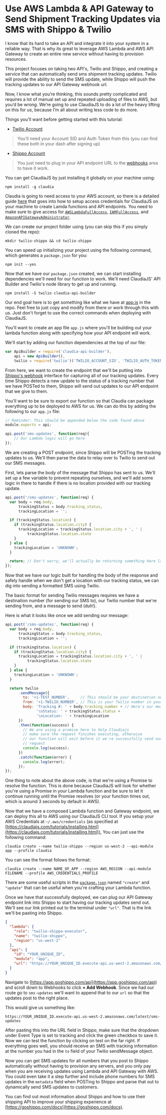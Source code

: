 # Use AWS Lambda & API Gateway to Send Shipment Tracking Updates via SMS with Shippo & Twilio

I know that its hard to take an API and integrate it into your system in a reliable way. That is why its great to leverage AWS Lambda and AWS API Gateway to create an entire new service without having to provision resources.

This project focuses on taking two API's, Twilio and Shippo, and creating a service that can automatically send sms shipment tracking updates. Twilio will provide the ability to send the SMS update, while Shippo will push the tracking updates to our API Gateway webhook url.

Now, I know what you’re thinking, this sounds pretty complicated and requires a lot of manual set up and repeated uploading of files to AWS, but you’d be wrong. We’re going to use ClaudiaJS to do a lot of the heavy lifting on this for us, because I’m all about writing less code to do more.

Things you'll want before getting started with this tutorial:

* [Twilio Account](https://www.twilio.com/try-twilio)

> You'll need your Account SID and Auth Token from this (you can find these both in your dash after signing up)

* [Shippo Account](https://goshippo.com/register)

> You just need to plug in your API endpoint URL to the [webhooks](https://goshippo.com/docs/webhooks) area to have it work.

You can get ClaudiaJS by just installing it globally on your machine using:

`npm install -g claudia`

Claudia is going to need access to your AWS account, so there is a detailed guide [here](https://claudiajs.com/tutorials/installing.html) that goes into how to setup access credentials for ClaudiaJS on your machine to create Lamda functions and API endpoints. You need to make sure to give access for [`AWSLambdaFullAccess`](https://console.aws.amazon.com/iam/home?region=us-east-1#policies/arn:aws:iam::aws:policy/AWSLambdaFullAccess), [`IAMFullAccess`](https://console.aws.amazon.com/iam/home?region=us-east-1#policies/arn:aws:iam::aws:policy/IAMFullAccess), and [`AmazonAPIGatewayAdministrator`](https://console.aws.amazon.com/iam/home?region=us-east-1#policies/arn:aws:iam::aws:policy/AmazonAPIGatewayAdministrator).

We can create our project folder using (you can skip this if you simply cloned the repo):

`mkdir twilio-shippo && cd twilio-shippo`

You can speed up initializing your project using the following command, which generates a `package.json` for you:

`npm init --yes`

Now that we have our `package.json` created, we can start installing dependencies we'll need for our function to work. We'll need ClaudiaJS' API Builder and Twilio's node library to get up and running.

`npm install -S twilio claudia-api-builder`

Our end goal here is to get something like what we have at [app.js](/app.js) in the repo. Feel free to just copy and modify from there or work through this with us. Just don't forget to use the correct commands when deploying with ClaudiaJS.

You'll want to create an app file `app.js` where you'll be building out your lambda function along with specifying how your API endpoint will work.

We'll start by adding our function dependencies at the top of our file:
```javascript
var ApiBuilder = require('claudia-api-builder'),
    api = new ApiBuilder(),
    twilio = require('twilio')('TWILIO_ACCOUNT_SID', 'TWILIO_AUTH_TOKEN');
```

From here, we want to create the endpoint that we'll be putting into [Shippo's webhook](https://goshippo.com/docs/webhooks) interface for capturing all of our tracking updates. Every time Shippo detects a new update to the status of a tracking number that we have POSTed to them, Shippo will send out updates to our API endpoint that we give to them.

You'll want to be sure to export our function so that Claudia can package everything up to be deployed to AWS for us. We can do this by adding the following to our `app.js` file:
```javascript
// Reminder: This should be appended below the code found above
module.exports = api;

api.post('sms-updates', function(req){
    // Our Lambda logic will go here
});
```

We are creating a POST endpoint, since Shippo will be POSTing the tracking updates to us. We'll then parse the data to relay over to Twilio to send out our SMS messages.

First, lets parse the body of the message that Shippo has sent to us. We'll set up a few variable to prevent repeating ourselves, and we'll add some logic in there to handle if there is no location provided with our tracking update.

```javascript
api.post('/sms-updates', function(req) {
  var body = req.body,
      trackingStatus = body.tracking_status,
      trackingLocation = '';

  if (trackingStatus.location) {
    if (trackingStatus.location.city) {
      trackingLocation = trackingStatus.location.city + ', ' |
          trackingStatus.location.state
    }
  } else {
    trackingLocation = 'UNKNOWN';
  }

  return; // Don't worry, we'll actually be returning something here later
});
```
Now that we have our logic built for handling the body of the response and safely handle when we don't get a location with our tracking status, we can dig into sending a formatted SMS using Twilio.

The basic format for sending Twilio messages requires we have a destination number (for sending our SMS to), our Twilio number that we're sending from, and a message to send (duh!).

Here is what it looks like once we add sending our message:
```javascript
api.post('/sms-updates', function(req) {
  var body = req.body,
      trackingStatus = body.tracking_status,
      trackingLocation = '';

  if (trackingStatus.location) {
    if (trackingStatus.location.city) {
      trackingLocation = trackingStatus.location.city + ', ' |
          trackingStatus.location.state
    }
  } else {
    trackingLocation = 'UNKNOWN';
  }

  return twilio
      .sendMessage({
        to: '+1-TEST_NUMBER',     // This should be your destination number
        from: '+1-TWILIO_NUMBER', // This is your Twilio number in your account
        body: 'Tracking #: ' + body.tracking_number + // Here's our message
              '\nStatus: ' + trackingStatus.status +
              '\nLocation: ' + trackingLocation
      })
      .then(function(success) {
        // We are using a promise here to help Claudiajs
        // make sure the request finishes executing, otherwise
        // our function will exit before it we're successfully send our
        // request
        console.log(success);
      })
      .catch(function(error) {
        console.log(error);
      });
});
```

One thing to note about the above code, is that we're using a Promise to resolve the function. This is done because ClaudiaJS will look for whether you're using a Promise in your Lambda function and be sure to let it continue running until the Promise resolves (or your function times out, which is around 3 seconds by default in AWS).

Now that we have a composed Lambda function and Gateway endpoint, we can deploy this all to AWS using our ClaudiaJS CLI tool. If you setup your AWS Credentials at `~/.aws/credentials` (as specified at [https://claudiajs.com/tutorials/installing.html](https://claudiajs.com/tutorials/installing.html)), You can just use the following command:

`claudia create --name twilio-shippo --region us-west-2 --api-module app --profile claudia`

You can see the format folows the format:

`claudia create --name NAME_OF_APP --region AWS_REGION --api-module FILENAME --profile AWS_CREDENTIALS_PROFILE`

There are some useful scripts in the [`package.json`](/package.json) named `"create"` and `"update"` that can be useful when you're crafting your Lambda function.

Once we have that successfully deployed, we can plug our API Gateway endpoint link into Shippo to start having our tracking updates send out. We'll see our link printed out to the terminal under `"url"`. That is the link we'll be pasting into Shippo.

```json
{
  "lambda": {
    "role": "twilio-shippo-executor",
    "name": "twilio-shippo",
    "region": "us-west-2"
  },
  "api": {
    "id": "YOUR_UNIQUE_ID",
    "module": "app",
    "url": "https://YOUR_UNIQUE_ID.execute-api.us-west-2.amazonaws.com/latest"
  }
}
```

Navigate to [https://app.goshippo.com/api](https://app.goshippo.com/api) and scroll down to Webhooks to click **+ Add Webhook**. Since we had our route go to `sms-updates` we'll want to append that to our `url` so that the updates post to the right place.

This would give us something like:

`https://YOUR_UNIQUE_ID.execute-api.us-west-2.amazonaws.com/latest/sms-updates`

After pasting this into the URL field in Shippo, make sure that the dropdown under Event Type is set to tracking and click the green checkbox to save it. Now we can test the function by clicking on test on the far right. If everything goes well, you should receive an SMS with tracking information at the number you had in the `to` field of your Twilio sendMessage object.

Now you can get SMS updates for all numbers that you post to Shippo automatically without having to provision any servers, and you only pay when you are receiving updates using Lambda and API Gateway with AWS. You could even take it a step further and include phone numbers for SMS updates in the `metadata` field when POSTing to Shippo and parse that out to dynamically send SMS updates to customers.

You can find out most information about Shippo and how to use their shipping API to improve your shipping experience at [https://goshippo.com/docs](https://goshippo.com/docs).
